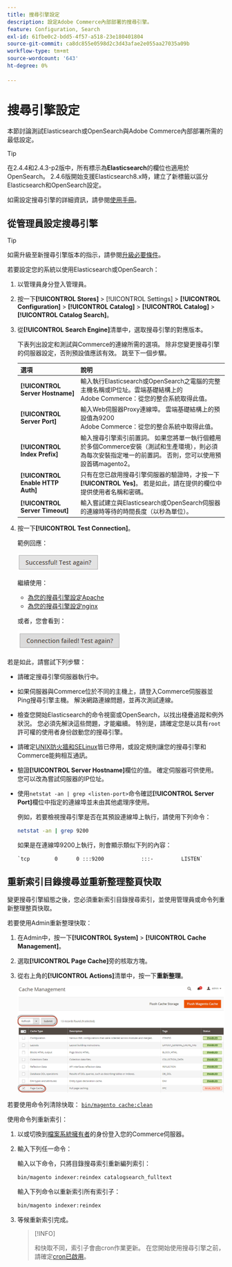 ```yaml
---
title: 搜尋引擎設定
description: 設定Adobe Commerce內部部署的搜尋引擎。
feature: Configuration, Search
exl-id: 61fbe0c2-bdd5-4f57-a518-23e180401804
source-git-commit: ca8dc855e0598d2c3d43afae2e055aa27035a09b
workflow-type: tm+mt
source-wordcount: '643'
ht-degree: 0%

---
```


# 搜尋引擎設定

本節討論測試Elasticsearch或OpenSearch與Adobe Commerce內部部署所需的最低設定。

>[!TIP]
>
>在2.4.4和2.4.3-p2版中，所有標示為&#x200B;**Elasticsearch**&#x200B;的欄位也適用於OpenSearch。
>2.4.6版開始支援Elasticsearch8.x時，建立了新標籤以區分Elasticsearch和OpenSearch設定。

如需設定搜尋引擎的詳細資訊，請參閱[使用手冊](https://experienceleague.adobe.com/docs/commerce-admin/catalog/catalog/search/search-configuration.html?lang=zh-Hant)。

## 從管理員設定搜尋引擎

>[!TIP]
>
>如需升級至新搜尋引擎版本的指示，請參閱[升級必要條件](../../upgrade/prepare/prerequisites.md)。

若要設定您的系統以使用Elasticsearch或OpenSearch：

1. 以管理員身分登入管理員。
1. 按一下&#x200B;**[!UICONTROL Stores]** > [!UICONTROL Settings] > **[!UICONTROL Configuration]** > **[!UICONTROL Catalog]** > **[!UICONTROL Catalog]** > **[!UICONTROL Catalog Search]**。
1. 從&#x200B;**[!UICONTROL Search Engine]**&#x200B;清單中，選取搜尋引擎的對應版本。

   下表列出設定和測試與Commerce的連線所需的選項。 除非您變更搜尋引擎的伺服器設定，否則預設值應該有效。 跳至下一個步驟。

   | 選項 | 說明 |
   |--- |--- |
   | **[!UICONTROL Server Hostname]** | 輸入執行Elasticsearch或OpenSearch之電腦的完整主機名稱或IP位址。雲端基礎結構上的<br>Adobe Commerce：從您的整合系統取得此值。 |
   | **[!UICONTROL Server Port]** | 輸入Web伺服器Proxy連線埠。 雲端基礎結構上的預設值為9200<br>Adobe Commerce：從您的整合系統中取得此值。 |
   | **[!UICONTROL Index Prefix]** | 輸入搜尋引擎索引前置詞。 如果您將單一執行個體用於多個Commerce安裝（測試和生產環境），則必須為每次安裝指定唯一的前置詞。 否則，您可以使用預設首碼magento2。 |
   | **[!UICONTROL Enable HTTP Auth]** | 只有在您已啟用搜尋引擎伺服器的驗證時，才按一下&#x200B;**[!UICONTROL Yes]**。 若是如此，請在提供的欄位中提供使用者名稱和密碼。 |
   | **[!UICONTROL Server Timeout]** | 輸入嘗試建立與Elasticsearch或OpenSearch伺服器的連線時等待的時間長度（以秒為單位）。 |

1. 按一下&#x200B;**[!UICONTROL Test Connection]**。

   範例回應：

   ![成功](../../assets/configuration/elastic_test-success.png)

   繼續使用：

   - [為您的搜尋引擎設定Apache](../../installation/prerequisites/search-engine/configure-apache.md)
   - [為您的搜尋引擎設定nginx](../../installation/prerequisites/search-engine/configure-nginx.md)

   或者，您會看到：

   ![失敗](../../assets/configuration/elastic_test-fail.png)

若是如此，請嘗試下列步驟：

- 請確定搜尋引擎伺服器執行中。
- 如果伺服器與Commerce位於不同的主機上，請登入Commerce伺服器並Ping搜尋引擎主機。 解決網路連線問題，並再次測試連線。
- 檢查您開始Elasticsearch的命令視窗或OpenSearch，以找出棧疊追蹤和例外狀況。 您必須先解決這些問題，才能繼續。 特別是，請確定您是以具有`root`許可權的使用者身份啟動您的搜尋引擎。
- 請確定[UNIX防火牆和SELinux](../../installation/prerequisites/search-engine/overview.md#firewall-and-selinux)皆已停用，或設定規則讓您的搜尋引擎和Commerce能夠相互通訊。
- 驗證&#x200B;**[!UICONTROL Server Hostname]**&#x200B;欄位的值。 確定伺服器可供使用。 您可以改為嘗試伺服器的IP位址。
- 使用`netstat -an | grep <listen-port>`命令確認&#x200B;**[!UICONTROL Server Port]**&#x200B;欄位中指定的連線埠並未由其他處理序使用。

  例如，若要檢視搜尋引擎是否在其預設連線埠上執行，請使用下列命令：

  ```bash
  netstat -an | grep 9200
  ```

  如果是在連線埠9200上執行，則會顯示類似下列的內容：

  ```
  `tcp        0      0 :::9200            :::-         LISTEN`
  ```

## 重新索引目錄搜尋並重新整理整頁快取

變更搜尋引擎組態之後，您必須重新索引目錄搜尋索引，並使用管理員或命令列重新整理整頁快取。

若要使用Admin重新整理快取：

1. 在Admin中，按一下&#x200B;**[!UICONTROL System]** > **[!UICONTROL Cache Management]**。
1. 選取&#x200B;**[!UICONTROL Page Cache]**&#x200B;旁的核取方塊。
1. 從右上角的&#x200B;**[!UICONTROL Actions]**&#x200B;清單中，按一下&#x200B;**重新整理**。

   ![快取管理](../../assets/configuration/refresh-cache.png)

若要使用命令列清除快取： [`bin/magento cache:clean`](../cli/manage-cache.md#clean-and-flush-cache-types)

使用命令列重新索引：

1. 以或切換到[檔案系統擁有者](../../installation/prerequisites/file-system/overview.md)的身份登入您的Commerce伺服器。
1. 輸入下列任一命令：

   輸入以下命令，只將目錄搜尋索引重新編列索引：

   ```bash
   bin/magento indexer:reindex catalogsearch_fulltext
   ```

   輸入下列命令以重新索引所有索引子：

   ```bash
   bin/magento indexer:reindex
   ```

1. 等候重新索引完成。

   >[!INFO]
   >
   >和快取不同，索引子會由cron作業更新。 在您開始使用搜尋引擎之前，請確定[cron已啟用](../cli/configure-cron-jobs.md)。
